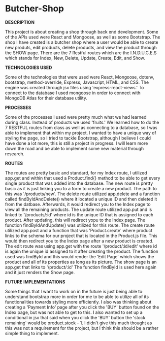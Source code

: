 # Butcher-Shop

<!-- DESCRIPTION -->
**DESCRIPTION**

This project is about creating a shop through back end development. Some of the APIs used were React and Mongoose, as well as some Bootstrap. The shop I have created is a butcher shop where a user would be able to create new produts, edit products, delete products, and view the product through the SHOW page. There are the 7 Restful routes which are the I.N.D.U.C.E.S which stands for Index, New, Delete, Update, Create, Edit, and Show. 

<!-- TECHNOLOGIES USED -->
**TECHNOLOGIES USED**

Some of the technologies that were used were React, Mongoose, dotenv, bootstrap, method-override, Express, Javascript, HTML, and CSS. The engine was created through jsx files using 'express-react-views.' To connect to the database I used mongoose in order to connect with MongoDB Atlas for their database utility. 

<!-- PROCESSES -->
**PROCESSES**

Some of the processes I used were pretty much what we had learned during class. Instead of products we used 'fruits.' We learned how to do the 7 RESTFUL routes from class as well as connecting to a database, so I was able to implement that within my project. I wanted to have a unique way of styling the page, so I tried to tackle Bootstrap, although I believe I could have done a lot more, this is still a project in progress. I will learn more down the road and be able to implement some new material through research. 

<!-- ROUTES -->
**ROUTES**

The routes are pretty basic and standard, for my Index route, I utilized app.get and within that used a Product.find{} method to be able to get every single product that was added into the database. The new route is pretty basic as it is just linking you to a form to create a new product. The path to this was '/products/new'. The delete route utilized app.delete and a function called findByIdAndDelete() where it located a unique ID and then deleted it from the datbase. Afterwards, it would redirect you to the Index page to view all the remaining products. The update route utilized app.put and is linked to '/products/:id' where id is the unique ID that is assigned to each product. After updating, this will redirect yopu to the Index page. The function findByIdAndUpdate() was utilized for this route. The create route utilized app.post and a function that was 'Product.create' where product links to the schema for our project that is located in the Product.js file. This would then redirect you to the Index page after a new product is created. The edit route was using app.get with the route '/product/:id/edit' where id is again the unique id assigned to it after creating the product. The function used was findById and this would render the 'Edit Page' which shows the product and all of its properties as long as its picture. The show page is an app.get that links to '/product/:id' The function findById is used here again and it just renders the Show page. 

<!-- FUTURE IMPLEMENTATIONS -->
**FUTURE IMPLEMENTATIONS**

Some things that I want to work on in the future is just being able to understand bootstrap more in order for me to be able to utilize all of its functionalities towards styling more efficiently. I also was thinking about creating a 'Payment Info' page after you click the 'BUY' button found on the Index page, but was not able to get to this. I also wanted to set up a conditional in jsx that said when you click the 'BUY' button the 'stock remaining' would be product.stock - 1. I didn't give this much thought as this was not a requirement for the project, but I think this should be a rather simple thing to implement. 
